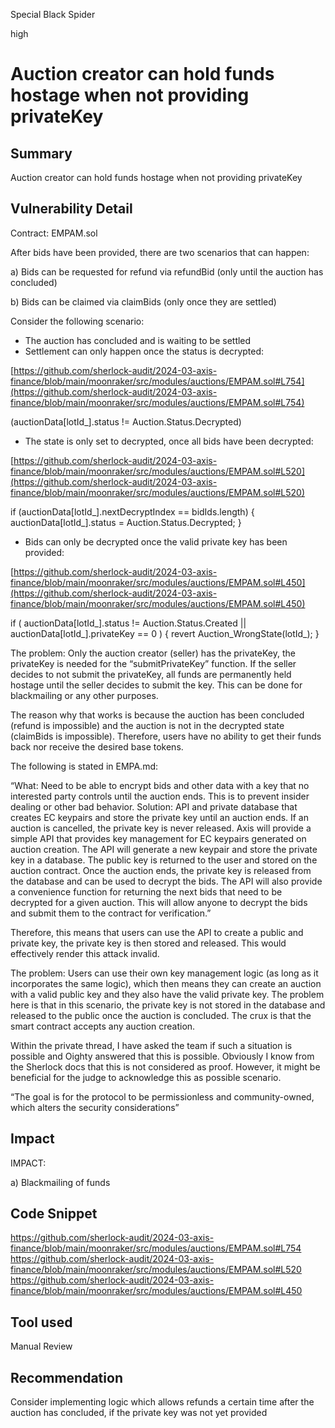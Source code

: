 Special Black Spider

high

# Auction creator can hold funds hostage when not providing privateKey

## Summary
Auction creator can hold funds hostage when not providing privateKey

## Vulnerability Detail
Contract: EMPAM.sol

After bids have been provided, there are two scenarios that can happen:

a) Bids can be requested for refund via refundBid (only until the auction has concluded)

b) Bids can be claimed via claimBids (only once they are settled)

Consider the following scenario:

- The auction has concluded and is waiting to be settled
- Settlement can only happen once the status is decrypted:


[https://github.com/sherlock-audit/2024-03-axis-finance/blob/main/moonraker/src/modules/auctions/EMPAM.sol#L754](https://github.com/sherlock-audit/2024-03-axis-finance/blob/main/moonraker/src/modules/auctions/EMPAM.sol#L754)


(auctionData[lotId_].status != Auction.Status.Decrypted)

- The state is only set to decrypted, once all bids have been decrypted:

[https://github.com/sherlock-audit/2024-03-axis-finance/blob/main/moonraker/src/modules/auctions/EMPAM.sol#L520](https://github.com/sherlock-audit/2024-03-axis-finance/blob/main/moonraker/src/modules/auctions/EMPAM.sol#L520)


if (auctionData[lotId_].nextDecryptIndex == bidIds.length) {         	auctionData[lotId_].status = Auction.Status.Decrypted;     	}

- Bids can only be decrypted once the valid private key has been provided:

[https://github.com/sherlock-audit/2024-03-axis-finance/blob/main/moonraker/src/modules/auctions/EMPAM.sol#L450](https://github.com/sherlock-audit/2024-03-axis-finance/blob/main/moonraker/src/modules/auctions/EMPAM.sol#L450)


if (         	auctionData[lotId_].status != Auction.Status.Created             	|| auctionData[lotId_].privateKey == 0     	) {         	revert Auction_WrongState(lotId_);     	}

The problem: Only the auction creator (seller) has the privateKey, the privateKey is needed for the “submitPrivateKey” function. If the seller decides to not submit the privateKey, all funds are permanently held hostage until the seller decides to submit the key. This can be done for blackmailing or any other purposes. 

The reason why that works is because the auction has been concluded (refund is impossible) and the auction is not in the decrypted state (claimBids is impossible). Therefore, users have no ability to get their funds back nor receive the desired base tokens.

The following is stated in EMPA.md:

“What: Need to be able to encrypt bids and other data with a key that no interested party controls until the auction ends. This is to prevent insider dealing or other bad behavior.
Solution: API and private database that creates EC keypairs and store the private key until an auction ends. If an auction is cancelled, the private key is never released.
Axis will provide a simple API that provides key management for EC keypairs generated on auction creation. The API will generate a new keypair and store the private key in a database. The public key is returned to the user and stored on the auction contract. Once the auction ends, the private key is released from the database and can be used to decrypt the bids. The API will also provide a convenience function for returning the next bids that need to be decrypted for a given auction. This will allow anyone to decrypt the bids and submit them to the contract for verification.”

Therefore, this means that users can use the API to create a public and private key, the private key is then stored and released. This would effectively render this attack invalid. 

The problem: Users can use their own key management logic (as long as it incorporates the same logic), which then means they can create an auction with a valid public key and they also have the valid private key. The problem here is that in this scenario, the private key is not stored in the database and released to the public once the auction is concluded. 
The crux is that the smart contract accepts any auction creation.

Within the private thread, I have asked the team if such a situation is possible and Oighty answered that this is possible. Obviously I know from the Sherlock docs that this is not considered as proof. However, it might be beneficial for the judge to acknowledge this as possible scenario.


“The goal is for the protocol to be permissionless and community-owned, which alters the security considerations”


## Impact
IMPACT:

a) Blackmailing of funds

## Code Snippet
https://github.com/sherlock-audit/2024-03-axis-finance/blob/main/moonraker/src/modules/auctions/EMPAM.sol#L754
https://github.com/sherlock-audit/2024-03-axis-finance/blob/main/moonraker/src/modules/auctions/EMPAM.sol#L520
https://github.com/sherlock-audit/2024-03-axis-finance/blob/main/moonraker/src/modules/auctions/EMPAM.sol#L450

## Tool used

Manual Review

## Recommendation

Consider implementing logic which allows refunds a certain time after the auction has concluded, if the private key was not yet provided

